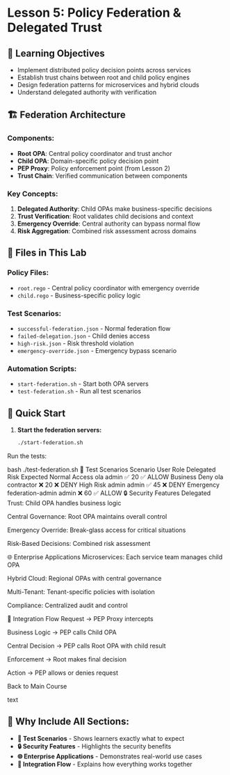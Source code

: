 # Lesson 5: Policy Federation & Delegated Trust

## 🎯 Learning Objectives
- Implement distributed policy decision points across services
- Establish trust chains between root and child policy engines
- Design federation patterns for microservices and hybrid clouds
- Understand delegated authority with verification

## 🏗️ Federation Architecture

### Components:
- **Root OPA**: Central policy coordinator and trust anchor
- **Child OPA**: Domain-specific policy decision point  
- **PEP Proxy**: Policy enforcement point (from Lesson 2)
- **Trust Chain**: Verified communication between components

### Key Concepts:
1. **Delegated Authority**: Child OPAs make business-specific decisions
2. **Trust Verification**: Root validates child decisions and context
3. **Emergency Override**: Central authority can bypass normal flow
4. **Risk Aggregation**: Combined risk assessment across domains

## 🔧 Files in This Lab

### Policy Files:
- `root.rego` - Central policy coordinator with emergency override
- `child.rego` - Business-specific policy logic

### Test Scenarios:
- `successful-federation.json` - Normal federation flow
- `failed-delegation.json` - Child denies access
- `high-risk.json` - Risk threshold violation
- `emergency-override.json` - Emergency bypass scenario

### Automation Scripts:
- `start-federation.sh` - Start both OPA servers
- `test-federation.sh` - Run all test scenarios

## 🚀 Quick Start

1. **Start the federation servers:**
   ```bash
   ./start-federation.sh
Run the tests:

bash
./test-federation.sh
🧪 Test Scenarios
Scenario	User	Role	Delegated	Risk	Expected
Normal Access	ola	admin	✅	20	✅ ALLOW
Business Deny	ola	contractor	❌	20	❌ DENY
High Risk	admin	admin	✅	45	❌ DENY
Emergency	federation-admin	admin	❌	60	✅ ALLOW
🔒 Security Features
Delegated Trust: Child OPA handles business logic

Central Governance: Root OPA maintains overall control

Emergency Override: Break-glass access for critical situations

Risk-Based Decisions: Combined risk assessment

🌐 Enterprise Applications
Microservices: Each service team manages child OPA

Hybrid Cloud: Regional OPAs with central governance

Multi-Tenant: Tenant-specific policies with isolation

Compliance: Centralized audit and control

🔄 Integration Flow
Request → PEP Proxy intercepts

Business Logic → PEP calls Child OPA

Central Decision → PEP calls Root OPA with child result

Enforcement → Root makes final decision

Action → PEP allows or denies request

Back to Main Course

text

## 🎯 **Why Include All Sections:**

- **🧪 Test Scenarios** - Shows learners exactly what to expect
- **🔒 Security Features** - Highlights the security benefits  
- **🌐 Enterprise Applications** - Demonstrates real-world use cases
- **🔄 Integration Flow** - Explains how everything works together
